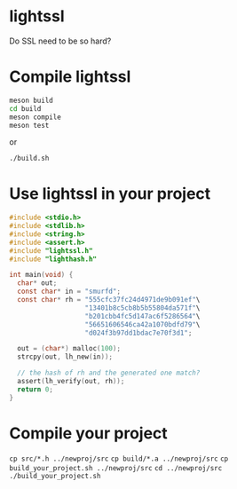 # lightssl
Do SSL need to be so hard?


# Compile lightssl

```bash
meson build
cd build
meson compile
meson test
```
or
```bash
./build.sh
```

# Use lightssl in your project
```c
#include <stdio.h>
#include <stdlib.h>
#include <string.h>
#include <assert.h>
#include "lightssl.h"
#include "lighthash.h"

int main(void) {
  char* out;
  const char* in = "smurfd";
  const char* rh = "555cfc37fc24d4971de9b091ef"\
                   "13401b8c5cb8b5b55804da571f"\
                   "b201cbb4fc5d147ac6f5286564"\
                   "56651606546ca42a1070bdfd79"\
                   "d024f3b97dd1bdac7e70f3d1";

  out = (char*) malloc(100);
  strcpy(out, lh_new(in));

  // the hash of rh and the generated one match?
  assert(lh_verify(out, rh));
  return 0;
}
```
# Compile your project
`cp src/*.h ../newproj/src`
`cp build/*.a ../newproj/src`
`cp build_your_project.sh ../newproj/src`
`cd ../newproj/src`
`./build_your_project.sh`
